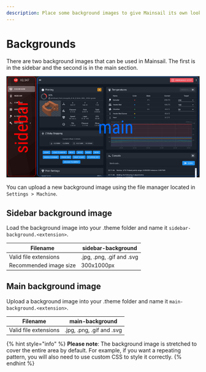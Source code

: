 ```yaml
---
description: Place some background images to give Mainsail its own look with ease.
---
```


# Backgrounds

There are two background images that can be used in Mainsail. The first is in the sidebar and the second is in the main section.

![](<../../../.gitbook/assets/sidebar-main (1).jpg>)

You can upload a new background image using the file manager located in `Settings > Machine`.

## Sidebar background image <a href="#sidebar-background-image" id="sidebar-background-image"></a>

Load the background image into your .theme folder and name it `sidebar-background.<extension>`.

| Filename               | sidebar-background        |
| ---------------------- | ------------------------- |
| Valid file extensions  | .jpg, .png, .gif and .svg |
| Recommended image size | 300x1000px                |

## Main background image <a href="#main-background-image" id="main-background-image"></a>

Upload a background image into your .theme folder and name it `main-background.<extension>`.

| Filename              | main-background           |
| --------------------- | ------------------------- |
| Valid file extensions | .jpg, .png, .gif and .svg |

{% hint style="info" %}
**Please note**: The background image is stretched to cover the entire area by default. For example, if you want a repeating pattern, you will also need to use custom CSS to style it correctly.
{% endhint %}
